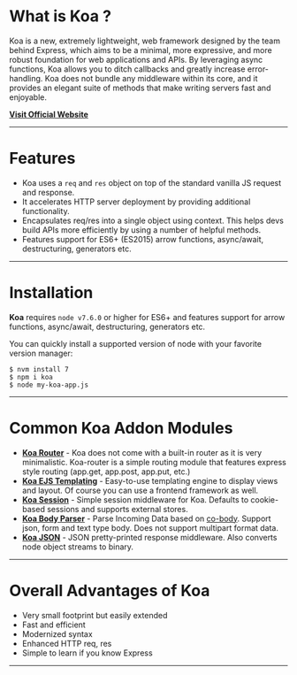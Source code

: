 # What is Koa ?

Koa is a new, extremely lightweight, web framework designed by the team behind Express, which aims to be a minimal, more expressive, and more robust foundation for web applications and APIs. By leveraging async functions, Koa allows you to ditch callbacks and greatly increase error-handling. Koa does not bundle any middleware within its core, and it provides an elegant suite of methods that make writing servers fast and enjoyable.

**[Visit Official Website](https://koajs.com)**

---

# Features

- Koa uses a `req` and `res` object on top of the standard vanilla JS request and response.
- It accelerates HTTP server deployment by providing additional functionality.
- Encapsulates req/res into a single object using context. This helps devs build APIs more efficiently by using a number of helpful methods.
- Features support for ES6+ (ES2015) arrow functions, async/await, destructuring, generators etc.

---

# Installation

**Koa** requires `node v7.6.0` or higher for ES6+ and features support for arrow functions, async/await, destructuring, generators etc.

You can quickly install a supported version of node with your favorite version manager:

```
$ nvm install 7
$ npm i koa
$ node my-koa-app.js
```

---

# Common Koa Addon Modules

- **[Koa Router](https://www.npmjs.com/package/koa-router)** - Koa does not come with a built-in router as it is very minimalistic. Koa-router is a simple routing module that features express style routing (app.get, app.post, app.put, etc.)
- **[Koa EJS Templating](https://www.npmjs.com/package/koa-ejs)** - Easy-to-use templating engine to display views and layout. Of course you can use a frontend framework as well.
- **[Koa Session](https://www.npmjs.com/package/koa-session)** - Simple session middleware for Koa. Defaults to cookie-based sessions and supports external stores.
- **[Koa Body Parser](https://www.npmjs.com/package/koa-bodyparser)** - Parse Incoming Data based on [co-body](https://github.com/cojs/co-body). Support json, form and text type body. Does not support multipart format data.
- **[Koa JSON](https://www.npmjs.com/package/koa-json)** - JSON pretty-printed response middleware. Also converts node object streams to binary.

---

# Overall Advantages of Koa

- Very small footprint but easily extended
- Fast and efficient
- Modernized syntax
- Enhanced HTTP req, res
- Simple to learn if you know Express

---

